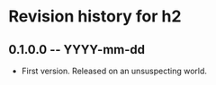 # Revision history for h2

## 0.1.0.0 -- YYYY-mm-dd

* First version. Released on an unsuspecting world.
